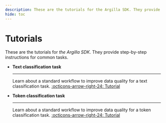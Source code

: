 ```yaml
---
description: These are the tutorials for the Argilla SDK. They provide step-by-step instructions for common tasks.
hide: toc
---
```



# Tutorials

These are the tutorials for *the Argilla SDK*. They provide step-by-step instructions for common tasks.

<div class="grid cards" markdown>

-   __Text classification task__

    ---

    Learn about a standard workflow to improve data quality for a text classification task.
    [:octicons-arrow-right-24: Tutorial](text_classification.ipynb)

-   __Token classification task__

    ---

    Learn about a standard workflow to improve data quality for a token classification task.
    [:octicons-arrow-right-24: Tutorial](token_classification.ipynb)

</div>
